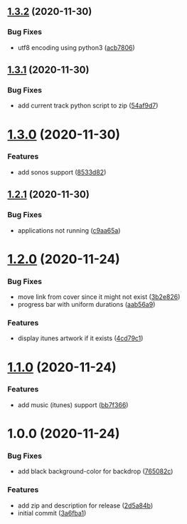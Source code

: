 ## [1.3.2](https://github.com/believer/uebersicht-now-playing/compare/v1.3.1...v1.3.2) (2020-11-30)


### Bug Fixes

* utf8 encoding using python3 ([acb7806](https://github.com/believer/uebersicht-now-playing/commit/acb7806688b194ca0c700ab0521f1ddaa8bdb28d))

## [1.3.1](https://github.com/believer/uebersicht-now-playing/compare/v1.3.0...v1.3.1) (2020-11-30)


### Bug Fixes

* add current track python script to zip ([54af9d7](https://github.com/believer/uebersicht-now-playing/commit/54af9d72b7985500eeba7027904cac15927fbc21))

# [1.3.0](https://github.com/believer/uebersicht-now-playing/compare/v1.2.1...v1.3.0) (2020-11-30)


### Features

* add sonos support ([8533d82](https://github.com/believer/uebersicht-now-playing/commit/8533d8297ab8c13be0b664e950a258d47478d713))

## [1.2.1](https://github.com/believer/uebersicht-now-playing/compare/v1.2.0...v1.2.1) (2020-11-30)


### Bug Fixes

* applications not running ([c9aa65a](https://github.com/believer/uebersicht-now-playing/commit/c9aa65af74b13af5d4aceca3598e9c3459e12429))

# [1.2.0](https://github.com/believer/uebersicht-now-playing/compare/v1.1.0...v1.2.0) (2020-11-24)


### Bug Fixes

* move link from cover since it might not exist ([3b2e826](https://github.com/believer/uebersicht-now-playing/commit/3b2e82658a015cd128dcb3b6610d8fddbd593af5))
* progress bar with uniform durations ([aab56a9](https://github.com/believer/uebersicht-now-playing/commit/aab56a9cd971bd7b2035bb80b64117e2b0c1d2c2))


### Features

* display itunes artwork if it exists ([4cd79c1](https://github.com/believer/uebersicht-now-playing/commit/4cd79c12151264324a195fb7d326f4fbbab6fbea))

# [1.1.0](https://github.com/believer/uebersicht-now-playing/compare/v1.0.0...v1.1.0) (2020-11-24)


### Features

* add music (itunes) support ([bb7f366](https://github.com/believer/uebersicht-now-playing/commit/bb7f3666361bf31ab0ad113e5f4690e48e56d92e))

# 1.0.0 (2020-11-24)


### Bug Fixes

* add black background-color for backdrop ([765082c](https://github.com/believer/uebersicht-now-playing/commit/765082cfa3b32c968bda227a89b9e099086afd94))


### Features

* add zip and description for release ([2d5a84b](https://github.com/believer/uebersicht-now-playing/commit/2d5a84b2a59648bf7b0cb4e45b11d147ca5c8753))
* initial commit ([3a6fba1](https://github.com/believer/uebersicht-now-playing/commit/3a6fba1bfc763b7b6a6fa11556fd3e4c835ab87a))
